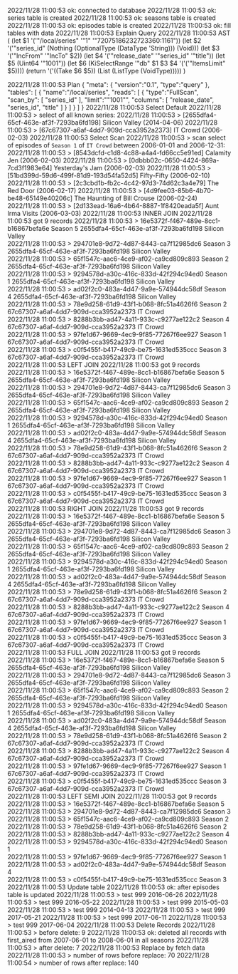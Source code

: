2022/11/28 11:00:53 ok: connected to database
2022/11/28 11:00:53 ok: series table is created
2022/11/28 11:00:53 ok: seasons table is created
2022/11/28 11:00:53 ok: episodes table is created
2022/11/28 11:00:53 ok: fill tables with data
2022/11/28 11:00:53 Explain Query
2022/11/28 11:00:53 AST (
(let $1 '('"/local/series" '"1" '"72075186232723360:1161"))
(let $2 '('"series_id" (Nothing (OptionalType (DataType 'String))) (Void)))
(let $3 '('"IncFrom" '"IncTo" $2))
(let $4 '('"release_date" '"series_id" '"title"))
(let $5 (Uint64 '"1001"))
(let $6 (KiSelectRange '"db" $1 $3 $4 '('('"ItemsLimit" $5))))
(return '('((Take $6 $5)) (List (ListType (VoidType)))))
)

2022/11/28 11:00:53 Plan {
  "meta":
    {
      "version":"0.1",
      "type":"query"
    },
  "tables":
    [
      {
        "name":"\/local\/series",
        "reads":
          [
            {
              "type":"FullScan",
              "scan_by":
                [
                  "series_id"
                ],
              "limit":"\"1001\"",
              "columns":
                [
                  "release_date",
                  "series_id",
                  "title"
                ]
            }
          ]
      }
    ]
}
2022/11/28 11:00:53 Select Default
2022/11/28 11:00:53 > select of all known series:
2022/11/28 11:00:53 > [2655dfa4-65cf-463e-af3f-7293ba6fd198] Silicon Valley (2014-04-06)
2022/11/28 11:00:53 > [67c67307-a6af-4dd7-909d-cca3952a2373] IT Crowd (2006-02-03)
2022/11/28 11:00:53 Select Scan
2022/11/28 11:00:53 > scan select of episodes of `Season 1` of `IT Crowd` between 2006-01-01 and 2006-12-31:
2022/11/28 11:00:53 > [8543dcfd-c1d8-4c88-a4a4-fd66cc5e91ed] Calamity Jen (2006-02-03)
2022/11/28 11:00:53 > [0dbbb02c-0650-4424-869a-7cd3f1983e64] Yesterday's Jam (2006-02-03)
2022/11/28 11:00:53 > [51bd399d-59d6-499f-81d9-193d54fa52d5] Fifty-Fifty (2006-02-10)
2022/11/28 11:00:53 > [2c3cbd1b-fb2c-4c42-97d3-74d62c3a4e79] The Red Door (2006-02-17)
2022/11/28 11:00:53 > [4d9fee03-85b6-4b70-be48-65149e40206c] The Haunting of Bill Crouse (2006-02-24)
2022/11/28 11:00:53 > [2d133ead-16a6-4b64-8887-1f8420eada5f] Aunt Irma Visits (2006-03-03)
2022/11/28 11:00:53 INNER JOIN
2022/11/28 11:00:53 got 9 records
2022/11/28 11:00:53 > 16e5372f-f467-489e-8cc1-b16867befa6e  Season 5  2655dfa4-65cf-463e-af3f-7293ba6fd198  Silicon Valley  
2022/11/28 11:00:53 > 294701e8-9d72-4d87-8443-ca7f12985dc6  Season 3  2655dfa4-65cf-463e-af3f-7293ba6fd198  Silicon Valley  
2022/11/28 11:00:53 > 65f1547c-aac6-4ce9-af02-ca9cd809c893  Season 2  2655dfa4-65cf-463e-af3f-7293ba6fd198  Silicon Valley  
2022/11/28 11:00:53 > 9294578d-a30c-416c-833d-42f294c94ed0  Season 1  2655dfa4-65cf-463e-af3f-7293ba6fd198  Silicon Valley  
2022/11/28 11:00:53 > ad02f2c0-483a-4d47-9a9e-574944dc58df  Season 4  2655dfa4-65cf-463e-af3f-7293ba6fd198  Silicon Valley  
2022/11/28 11:00:53 > 78e9d258-61d9-43f1-b068-8fc51a4626f6  Season 2  67c67307-a6af-4dd7-909d-cca3952a2373  IT Crowd  
2022/11/28 11:00:53 > 8288b3bb-ad47-4a11-933c-c9277ae122c2  Season 4  67c67307-a6af-4dd7-909d-cca3952a2373  IT Crowd  
2022/11/28 11:00:53 > 97fe1d67-9669-4ec9-9f85-77267f6ee927  Season 1  67c67307-a6af-4dd7-909d-cca3952a2373  IT Crowd  
2022/11/28 11:00:53 > c0f5455f-b417-49c9-be75-1631ed535ccc  Season 3  67c67307-a6af-4dd7-909d-cca3952a2373  IT Crowd  
2022/11/28 11:00:53 LEFT JOIN
2022/11/28 11:00:53 got 9 records
2022/11/28 11:00:53 > 16e5372f-f467-489e-8cc1-b16867befa6e  Season 5  2655dfa4-65cf-463e-af3f-7293ba6fd198  Silicon Valley  
2022/11/28 11:00:53 > 294701e8-9d72-4d87-8443-ca7f12985dc6  Season 3  2655dfa4-65cf-463e-af3f-7293ba6fd198  Silicon Valley  
2022/11/28 11:00:53 > 65f1547c-aac6-4ce9-af02-ca9cd809c893  Season 2  2655dfa4-65cf-463e-af3f-7293ba6fd198  Silicon Valley  
2022/11/28 11:00:53 > 9294578d-a30c-416c-833d-42f294c94ed0  Season 1  2655dfa4-65cf-463e-af3f-7293ba6fd198  Silicon Valley  
2022/11/28 11:00:53 > ad02f2c0-483a-4d47-9a9e-574944dc58df  Season 4  2655dfa4-65cf-463e-af3f-7293ba6fd198  Silicon Valley  
2022/11/28 11:00:53 > 78e9d258-61d9-43f1-b068-8fc51a4626f6  Season 2  67c67307-a6af-4dd7-909d-cca3952a2373  IT Crowd  
2022/11/28 11:00:53 > 8288b3bb-ad47-4a11-933c-c9277ae122c2  Season 4  67c67307-a6af-4dd7-909d-cca3952a2373  IT Crowd  
2022/11/28 11:00:53 > 97fe1d67-9669-4ec9-9f85-77267f6ee927  Season 1  67c67307-a6af-4dd7-909d-cca3952a2373  IT Crowd  
2022/11/28 11:00:53 > c0f5455f-b417-49c9-be75-1631ed535ccc  Season 3  67c67307-a6af-4dd7-909d-cca3952a2373  IT Crowd  
2022/11/28 11:00:53 RIGHT JOIN
2022/11/28 11:00:53 got 9 records
2022/11/28 11:00:53 > 16e5372f-f467-489e-8cc1-b16867befa6e  Season 5  2655dfa4-65cf-463e-af3f-7293ba6fd198  Silicon Valley  
2022/11/28 11:00:53 > 294701e8-9d72-4d87-8443-ca7f12985dc6  Season 3  2655dfa4-65cf-463e-af3f-7293ba6fd198  Silicon Valley  
2022/11/28 11:00:53 > 65f1547c-aac6-4ce9-af02-ca9cd809c893  Season 2  2655dfa4-65cf-463e-af3f-7293ba6fd198  Silicon Valley  
2022/11/28 11:00:53 > 9294578d-a30c-416c-833d-42f294c94ed0  Season 1  2655dfa4-65cf-463e-af3f-7293ba6fd198  Silicon Valley  
2022/11/28 11:00:53 > ad02f2c0-483a-4d47-9a9e-574944dc58df  Season 4  2655dfa4-65cf-463e-af3f-7293ba6fd198  Silicon Valley  
2022/11/28 11:00:53 > 78e9d258-61d9-43f1-b068-8fc51a4626f6  Season 2  67c67307-a6af-4dd7-909d-cca3952a2373  IT Crowd  
2022/11/28 11:00:53 > 8288b3bb-ad47-4a11-933c-c9277ae122c2  Season 4  67c67307-a6af-4dd7-909d-cca3952a2373  IT Crowd  
2022/11/28 11:00:53 > 97fe1d67-9669-4ec9-9f85-77267f6ee927  Season 1  67c67307-a6af-4dd7-909d-cca3952a2373  IT Crowd  
2022/11/28 11:00:53 > c0f5455f-b417-49c9-be75-1631ed535ccc  Season 3  67c67307-a6af-4dd7-909d-cca3952a2373  IT Crowd  
2022/11/28 11:00:53 FULL JOIN
2022/11/28 11:00:53 got 9 records
2022/11/28 11:00:53 > 16e5372f-f467-489e-8cc1-b16867befa6e  Season 5  2655dfa4-65cf-463e-af3f-7293ba6fd198  Silicon Valley  
2022/11/28 11:00:53 > 294701e8-9d72-4d87-8443-ca7f12985dc6  Season 3  2655dfa4-65cf-463e-af3f-7293ba6fd198  Silicon Valley  
2022/11/28 11:00:53 > 65f1547c-aac6-4ce9-af02-ca9cd809c893  Season 2  2655dfa4-65cf-463e-af3f-7293ba6fd198  Silicon Valley  
2022/11/28 11:00:53 > 9294578d-a30c-416c-833d-42f294c94ed0  Season 1  2655dfa4-65cf-463e-af3f-7293ba6fd198  Silicon Valley  
2022/11/28 11:00:53 > ad02f2c0-483a-4d47-9a9e-574944dc58df  Season 4  2655dfa4-65cf-463e-af3f-7293ba6fd198  Silicon Valley  
2022/11/28 11:00:53 > 78e9d258-61d9-43f1-b068-8fc51a4626f6  Season 2  67c67307-a6af-4dd7-909d-cca3952a2373  IT Crowd  
2022/11/28 11:00:53 > 8288b3bb-ad47-4a11-933c-c9277ae122c2  Season 4  67c67307-a6af-4dd7-909d-cca3952a2373  IT Crowd  
2022/11/28 11:00:53 > 97fe1d67-9669-4ec9-9f85-77267f6ee927  Season 1  67c67307-a6af-4dd7-909d-cca3952a2373  IT Crowd  
2022/11/28 11:00:53 > c0f5455f-b417-49c9-be75-1631ed535ccc  Season 3  67c67307-a6af-4dd7-909d-cca3952a2373  IT Crowd  
2022/11/28 11:00:53 LEFT SEMI JOIN
2022/11/28 11:00:53 got 9 records
2022/11/28 11:00:53 > 16e5372f-f467-489e-8cc1-b16867befa6e  Season 5  
2022/11/28 11:00:53 > 294701e8-9d72-4d87-8443-ca7f12985dc6  Season 3  
2022/11/28 11:00:53 > 65f1547c-aac6-4ce9-af02-ca9cd809c893  Season 2  
2022/11/28 11:00:53 > 78e9d258-61d9-43f1-b068-8fc51a4626f6  Season 2  
2022/11/28 11:00:53 > 8288b3bb-ad47-4a11-933c-c9277ae122c2  Season 4  
2022/11/28 11:00:53 > 9294578d-a30c-416c-833d-42f294c94ed0  Season 1  
2022/11/28 11:00:53 > 97fe1d67-9669-4ec9-9f85-77267f6ee927  Season 1  
2022/11/28 11:00:53 > ad02f2c0-483a-4d47-9a9e-574944dc58df  Season 4  
2022/11/28 11:00:53 > c0f5455f-b417-49c9-be75-1631ed535ccc  Season 3  
2022/11/28 11:00:53 Update table
2022/11/28 11:00:53 ok: after episodes table is updated
2022/11/28 11:00:53 > test 999 2016-06-26
2022/11/28 11:00:53 > test 999 2016-05-22
2022/11/28 11:00:53 > test 999 2015-05-03
2022/11/28 11:00:53 > test 999 2014-04-13
2022/11/28 11:00:53 > test 999 2017-05-21
2022/11/28 11:00:53 > test 999 2017-06-11
2022/11/28 11:00:53 > test 999 2017-06-04
2022/11/28 11:00:53 Delete Records
2022/11/28 11:00:53 > before delete: 9
2022/11/28 11:00:53 ok: deleted all records with first_aired from 2007-06-01 to 2008-06-01 in all seasons
2022/11/28 11:00:53 > after delete: 7
2022/11/28 11:00:53 Replace by fetch data
2022/11/28 11:00:53 > number of rows before replace: 70
2022/11/28 11:00:54 > number of rows after replace: 140